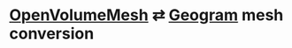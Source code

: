 # [OpenVolumeMesh](https://www.graphics.rwth-aachen.de/software/openvolumemesh/) ⇄ [Geogram](https://github.com/BrunoLevy/geogram) mesh conversion

